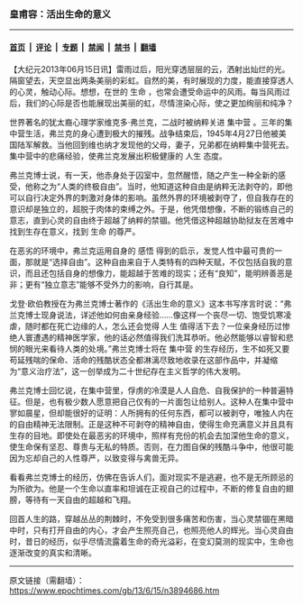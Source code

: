 ### 皇甫容：活出生命的意义

---

#### [首页](../../../..?n3894686) &nbsp;|&nbsp; [评论](../../../../../epoch-comment?n3894686) &nbsp;|&nbsp; [专题](../../../../../epoch-special?n3894686) &nbsp;|&nbsp; [禁闻](../../../../../epoch-news?n3894686) &nbsp;|&nbsp; [禁书](../../../../../books?n3894686) &nbsp;|&nbsp; [翻墙](https://github.com/gfw-breaker/nogfw/blob/master/README.md?n3894686)


<div class="post_content" id="artbody" itemprop="articleBody">
 <!-- article content begin -->
 <p>
  【大纪元2013年06月15日讯】雷雨过后，阳光穿透层层的云，洒射出灿烂的光。隔窗望去，天空显出两条美丽的彩虹。自然的美，有时展现的力度，能直接穿透人的心灵，触动心际。想想，在世的
  <ok href="https://www.epochtimes.com/gb/tag/%E7%94%9F%E5%91%BD.html">
   生命
  </ok>
  ，也常会遭受命运中的风雨。每当风雨过后，我们的心际是否也能展现出美丽的虹，尽情渲染心际，使之更加绚丽和纯净？
 </p>
 <p>
  世界著名的犹太裔心理学家维克多‧弗兰克，二战时被纳粹关进
  <ok href="https://www.epochtimes.com/gb/tag/%E9%9B%86%E4%B8%AD%E8%90%A5.html">
   集中营
  </ok>
  。三年的集中营生活，弗兰克的身心遭到极大的摧残。战争结束后，1945年4月27日他被美国陆军解救。当他回到维也纳才发现他的父母，妻子，兄弟都在纳粹集中营死去。集中营中的悲痛经验，使弗兰克发展出积极健康的
  <ok href="https://www.epochtimes.com/gb/tag/%E4%BA%BA%E7%94%9F.html">
   人生
  </ok>
  态度。
 </p>
 <p>
  弗兰克博士说，有一天，他赤身处于囚室中，忽然醒悟，随之产生一种全新的感受，他称之为“人类的终极自由”。当时，他知道这种自由是纳粹无法剥夺的，即他可以自行决定外界的刺激对身体的影响。虽然外界的环境被剥夺了，但自我存在的意识却是独立的，超脱于肉体的束缚之外。于是，他凭借想像，不断的锻练自己的意志，直到心灵的自由终于超越了纳粹的禁锢。他凭借这种超越协助狱友在苦难中找到生存在意义，找到
  <ok href="https://www.epochtimes.com/gb/tag/%E7%94%9F%E5%91%BD.html">
   生命
  </ok>
  的尊严。
 </p>
 <p>
  在恶劣的环境中，弗兰克运用自身的
  <ok href="https://www.epochtimes.com/gb/tag/%E6%84%9F%E6%82%9F.html">
   感悟
  </ok>
  得到的启示，发觉人性中最可贵的一面，那就是“选择自由”。这种自由来自于人类特有的四种天赋，不仅包括自我的意识，而且还包括自身的想像力，能超越于苦难的现实；还有“良知”，能明辨善恶是非；更有“独立意志”能够不受外力的影响，自行其是。
 </p>
 <p>
  戈登‧欧伯教授在为弗兰克博士著作的《活出生命的意义》这本书写序言时说：“弗兰克博士现身说法，详述他如何由亲身经验……像这样一个丧尽一切、饱受饥寒凌虐，随时都在死亡边缘的人，怎么还会觉得
  <ok href="https://www.epochtimes.com/gb/tag/%E4%BA%BA%E7%94%9F.html">
   人生
  </ok>
  值得活下去？一位亲身经历过惨绝人寰遭遇的精神医学家，他的话必然值得我们洗耳恭听。他必然能够以睿智和悲悯的眼光来看待人类的处境。”弗兰克博士将在
  <ok href="https://www.epochtimes.com/gb/tag/%E9%9B%86%E4%B8%AD%E8%90%A5.html">
   集中营
  </ok>
  的生存经历，生不如死又要苟延残喘的保命、活命的残酷状态全都淋漓尽致地收录在这部作品中，并凝缩为“意义治疗法”，这一创举成为二十世纪存在主义哲学的伟大发明。
 </p>
 <p>
  弗兰克博士回忆说，在集中营里，俘虏的冷漠是人人自危、自我保护的一种普遍特征。但是，也有极少数人愿意把自己仅有的一片面包让给别人。这种人在集中营中寥如晨星，但却能很好的证明：人所拥有的任何东西，都可以被剥夺，唯独人内在的自由精神无法限制。正是这种不可剥夺的精神自由，使得生命充满意义并且具有生存的目地。即使处在最恶劣的环境中，照样有充份的机会去加深他生命的意义，使生命保有坚忍、尊贵与无私的特质。否则，在力图自保的残酷斗争中，他很可能因为忘却自己的人性尊严，以致变得与禽兽无异。
 </p>
 <p>
  看看弗兰克博士的经历，仿佛在告诉人们，面对现实不是逃避，也不是无所顾忌的为所欲为。他是一个生命以直率和坦诚在正视自己的过程中，不断的修复自由的翅膀，等待有一天自由的超越和飞翔。
 </p>
 <p>
  回首人生的路，穿越丛丛的荆棘时，不免受到很多痛苦和伤害，当心灵禁锢在黑暗中时，只有打开自由的内心，才会产生照亮自己，也照亮他人的辉光。当心灵自由时，昔日的经历，似乎尽情流露着生命的奇光溢彩，在变幻莫测的现实中，生命也逐渐改变的真实和清晰。
 </p>
 <!-- article content end -->
 <div id="below_article_ad">
 </div>
</div>


---

原文链接（需翻墙）：https://www.epochtimes.com/gb/13/6/15/n3894686.htm